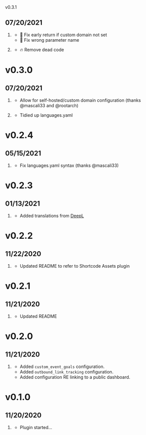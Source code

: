 v0.3.1

## 07/20/2021

1. [](#bugfix)
    * 🐛 Fix early return if custom domain not set
    * 🐛 Fix wrong parameter name

1. [](#improvement)
    * 🔥 Remove dead code

# v0.3.0
##  07/20/2021

1. [](#new)
    * Allow for self-hosted/custom domain configuration (thanks @mascali33 and @rootarch)

2. [](#improvement)
    * Tidied up languages.yaml

# v0.2.4
##  05/15/2021

1. [](#bugfix)
    * Fix languages.yaml syntax (thanks @mascali33)

# v0.2.3
##  01/13/2021

1. [](#improved)
    * Added translations from [DeepL](https://www.deepl.com/en/pro-license#free)

# v0.2.2
##  11/22/2020

1. [](#improved)
    * Updated README to refer to Shortcode Assets plugin

# v0.2.1
##  11/21/2020

1. [](#improved)
    * Updated README
# v0.2.0
##  11/21/2020

1. [](#improved)
    * Added `custom_event_goals` configuration.
    * Added `outbound_link_tracking` configuration.
    * Added configuration RE linking to a public dashboard.

# v0.1.0
##  11/20/2020

1. [](#new)
    * Plugin started...

